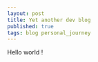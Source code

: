 ```yaml
---
layout: post
title: Yet another dev blog
published: true
tags: blog personal_journey
---
```


Hello world !
